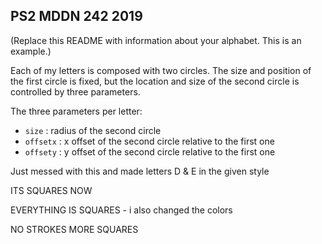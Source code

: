 ## PS2 MDDN 242 2019

(Replace this README with information about your alphabet. This is an example.)

Each of my letters is composed with two circles. The size and position of the first circle is fixed, but the location and size of the second circle is controlled by three parameters.

The three parameters per letter:
  * `size` : radius of the second circle
  * `offsetx` : x offset of the second circle relative to the first one
  * `offsety` : y offset of the second circle relative to the first one

 Just messed with this and made letters D & E in the given style

ITS SQUARES NOW

EVERYTHING IS SQUARES - i also changed the colors

NO STROKES MORE SQUARES